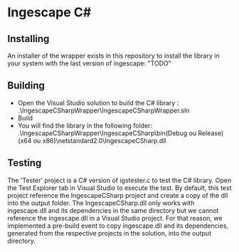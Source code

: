 # Ingescape C#

## Installing
An installer of the wrapper exists in this repository to install the library in your system with the last version of ingescape: "TODO"


## Building
- Open the Visual Studio solution to build the C# library : .\IngescapeCSharpWrapper\IngescapeCSharpWrapper.sln
- Build
- You will find the library in the following folder: .\IngescapeCSharpWrapper\IngescapeCSharp\bin\(Debug ou Release)\(x64 ou x86)\netstandard2.0\IngescapeCSharp.dll


## Testing
The 'Tester' project is a C# version of igstester.c to test the C# library. Open the Test Explorer tab in Visual Studio to execute the test.
By default, this test project reference the IngescapeCSharp project and create a copy of the dll into the output folder. The IngescapeCSharp.dll only works with ingescape.dll and its dependencies in the same directory but we cannot reference the ingescape.dll in a Visual Studio project.
For that reason, we implemented a pre-build event to copy ingescape.dll and its dependencies, generated from the respective projects in the solution, into the output directory.

